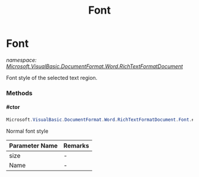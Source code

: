 ﻿---
title: Font
---

# Font
_namespace: [Microsoft.VisualBasic.DocumentFormat.Word.RichTextFormatDocument](N-Microsoft.VisualBasic.DocumentFormat.Word.RichTextFormatDocument.html)_

Font style of the selected text region.

### Methods

#### #ctor
```csharp
Microsoft.VisualBasic.DocumentFormat.Word.RichTextFormatDocument.Font.#ctor(System.Int32,System.String)
```
Normal font style

|Parameter Name|Remarks|
|--------------|-------|
|size|-|
|Name|-|





